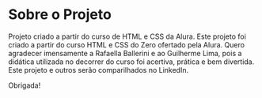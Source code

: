# Sobre o Projeto
Projeto criado a partir do curso de HTML e CSS da Alura.
Este projeto foi criado a partir do curso HTML e CSS do Zero ofertado pela Alura. 
Quero agradecer imensamente a Rafaella Ballerini e ao Guilherme Lima, pois a didática utilizada no decorrer do curso foi acertiva, prática e bem divertida. 
Este projeto e outros serão comparilhados no LinkedIn.

Obrigada!
